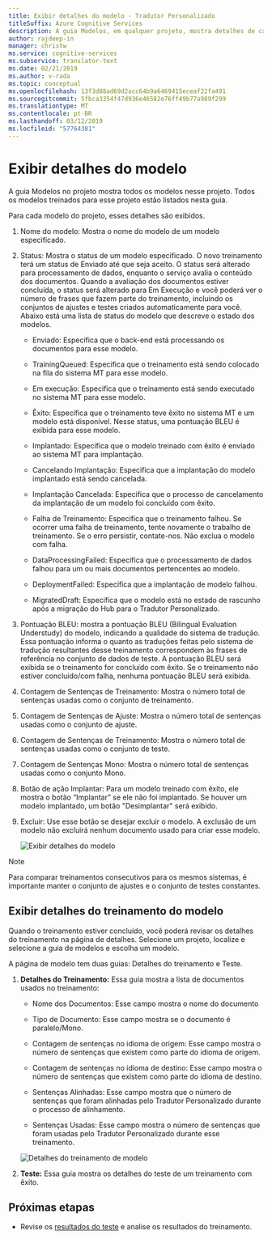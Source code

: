 ```yaml
---
title: Exibir detalhes do modelo - Tradutor Personalizado
titleSuffix: Azure Cognitive Services
description: A guia Modelos, em qualquer projeto, mostra detalhes de cada modelo como nome do modelo, status do modelo, pontuação BLEU, treinamento, ajuste, contagem de frase de teste.
author: rajdeep-in
manager: christw
ms.service: cognitive-services
ms.subservice: translator-text
ms.date: 02/21/2019
ms.author: v-rada
ms.topic: conceptual
ms.openlocfilehash: 13f3d88ad69d2acc64b9a6469415eceaf22fa491
ms.sourcegitcommit: 5fbca3354f47d936e46582e76ff49b77a989f299
ms.translationtype: MT
ms.contentlocale: pt-BR
ms.lasthandoff: 03/12/2019
ms.locfileid: "57764381"
---
```

# <a name="view-model-details"></a>Exibir detalhes do modelo

A guia Modelos no projeto mostra todos os modelos nesse projeto. Todos os modelos treinados para esse projeto estão listados nesta guia.

Para cada modelo do projeto, esses detalhes são exibidos.

1.  Nome do modelo: Mostra o nome do modelo de um modelo especificado.

2.  Status: Mostra o status de um modelo especificado. O novo treinamento terá um status de Enviado até que seja aceito. O status será alterado para processamento de dados, enquanto o serviço avalia o conteúdo dos documentos. Quando a avaliação dos documentos estiver concluída, o status será alterado para Em Execução e você poderá ver o número de frases que fazem parte do treinamento, incluindo os conjuntos de ajustes e testes criados automaticamente para você. Abaixo está uma lista de status do modelo que descreve o estado dos modelos.

    -  Enviado: Especifica que o back-end está processando os documentos para esse modelo.

    -  TrainingQueued: Especifica que o treinamento está sendo colocado na fila do sistema MT para esse modelo.

    -  Em execução: Especifica que o treinamento está sendo executado no sistema MT para esse modelo.

    -  Êxito: Especifica que o treinamento teve êxito no sistema MT e um modelo está disponível. Nesse status, uma pontuação BLEU é exibida para esse modelo.

    -  Implantado: Especifica que o modelo treinado com êxito é enviado ao sistema MT para implantação.

    -  Cancelando Implantação: Especifica que a implantação do modelo implantado está sendo cancelada.

    -  Implantação Cancelada: Especifica que o processo de cancelamento da implantação de um modelo foi concluído com êxito.

    -  Falha de Treinamento: Especifica que o treinamento falhou. Se ocorrer uma falha de treinamento, tente novamente o trabalho de treinamento. Se o erro persistir, contate-nos. Não exclua o modelo com falha.

    - DataProcessingFailed: Especifica que o processamento de dados falhou para um ou mais documentos pertencentes ao modelo.

    - DeploymentFailed: Especifica que a implantação de modelo falhou.

    - MigratedDraft: Especifica que o modelo está no estado de rascunho após a migração do Hub para o Tradutor Personalizado.

4.  Pontuação BLEU: mostra a pontuação BLEU (Bilingual Evaluation Understudy) do modelo, indicando a qualidade do sistema de tradução. Essa pontuação informa o quanto as traduções feitas pelo sistema de tradução resultantes desse treinamento correspondem às frases de referência no conjunto de dados de teste. A pontuação BLEU será exibida se o treinamento for concluído com êxito. Se o treinamento não estiver concluído/com falha, nenhuma pontuação BLEU será exibida.

5.  Contagem de Sentenças de Treinamento: Mostra o número total de sentenças usadas como o conjunto de treinamento.

6.  Contagem de Sentenças de Ajuste: Mostra o número total de sentenças usadas como o conjunto de ajuste.

7.  Contagem de Sentenças de Treinamento: Mostra o número total de sentenças usadas como o conjunto de teste.

8.  Contagem de Sentenças Mono: Mostra o número total de sentenças usadas como o conjunto Mono.

9.  Botão de ação Implantar: Para um modelo treinado com êxito, ele mostra o botão “Implantar” se ele não foi implantado. Se houver um modelo implantado, um botão "Desimplantar" será exibido.

10. Excluir: Use esse botão se desejar excluir o modelo. A exclusão de um modelo não excluirá nenhum documento usado para criar esse modelo.

    ![Exibir detalhes do modelo](media/how-to/how-to-view-model-details.png)

>[!Note]
>Para comparar treinamentos consecutivos para os mesmos sistemas, é importante manter o conjunto de ajustes e o conjunto de testes constantes.

## <a name="view-model-training-details"></a>Exibir detalhes do treinamento do modelo

Quando o treinamento estiver concluído, você poderá revisar os detalhes do treinamento na página de detalhes. Selecione um projeto, localize e selecione a guia de modelos e escolha um modelo.

A página de modelo tem duas guias: Detalhes do treinamento e Teste.

1.  **Detalhes do Treinamento:** Essa guia mostra a lista de documentos usados no treinamento:

    -  Nome dos Documentos: Esse campo mostra o nome do documento

    -  Tipo de Documento: Esse campo mostra se o documento é paralelo/Mono.

    -  Contagem de sentenças no idioma de origem: Esse campo mostra o número de sentenças que existem como parte do idioma de origem.

    -  Contagem de sentenças no idioma de destino: Esse campo mostra o número de sentenças que existem como parte do idioma de destino.

    -  Sentenças Alinhadas: Esse campo mostra que o número de sentenças que foram alinhadas pelo Tradutor Personalizado durante o processo de alinhamento.

    -  Sentenças Usadas: Esse campo mostra o número de sentenças que foram usadas pelo Tradutor Personalizado durante esse treinamento.

    ![Detalhes do treinamento de modelo](media/how-to/how-to-model-training-details.png)

2.  **Teste:** Essa guia mostra os detalhes do teste de um treinamento com êxito.

## <a name="next-steps"></a>Próximas etapas

- Revise os [resultados do teste](how-to-view-system-test-results.md) e analise os resultados do treinamento.
